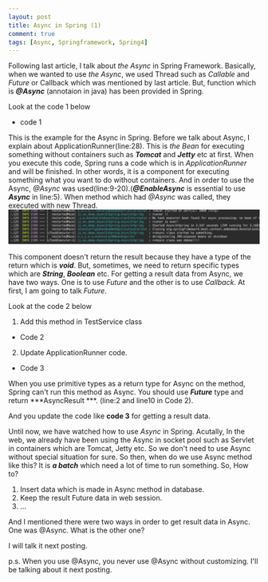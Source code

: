```yaml
---
layout: post
title: Async in Spring (1)
comment: true
tags: [Async, Springframework, Spring4]
---
```


Following last article, I talk about *the Async* in Spring Framework. Basically, when we wanted to use *the Async*, we used Thread such as *Callable* and *Future* or Callback which was mentioned by last article. But, function which is ***@Async*** (annotaion in java) has been provided in Spring. 

Look at the code 1 below
<script src="https://gist.github.com/ijunc2/f73c42059312807e7cf2447094bf020c.js"></script>
* code 1

This is the example for the Async in Spring. Before we talk about Async, I explain about ApplicationRunner(line:28). This is *the Bean* for executing something without containers such as ***Tomcat*** and ***Jetty*** etc at first. When you execute this code, Spring runs a code which is in *ApplicationRunner* and will be finished. In other words, it is a component for executing something what you want to do without containers. And in order to use the Async, *@Async* was used(line:9-20).(***@EnableAsync*** is essential to use ***Async*** in line:5). When method which had *@Async* was called, they executed with new Thread.
![pic1](/assets/img/post/2018-01-06-forth/p1.png)

This component doesn't return the result because they have a type of the return which is ***void***. But, sometimes, we need to return specific types which are ***String***, ***Boolean*** etc. 
For getting a result data from Async, we have two ways. One is to use *Future* and the other is to use *Callback*. At first, I am going to talk *Future*.

Look at the code 2 below 
1. Add this method in TestService class
<script src="https://gist.github.com/ijunc2/9dfd2454d1b96f00440c3c595ac2f487.js"></script>
* Code 2
2. Update ApplicationRunner code.
<script src="https://gist.github.com/ijunc2/ec502003ff3516db0bd84696bad28dfa.js"></script>
* Code 3

When you use primitive types as a return type for Async on the method, Spring can't run this method as Async. You should use ***Future*** type and return ***AsyncResult ***. (line:2 and line10 in Code 2).

And you update the code like **code 3** for getting a result data.

Until now, we have watched how to use *Async* in Spring. Acutally, In the web, we already have been using the Async in socket pool such as Servlet in containers which are Tomcat, Jetty etc. So we don't need to use Async without special situation for sure. So then, when do we use Async method like this? It is ***a batch*** which need a lot of time to run something. So, How to?
1. Insert data which is made in Async method in database.
2. Keep the result Future data in web session.
3. ...


And I mentioned there were two ways in order to get result data in Async. One was @Async. What is the other one? 

I will talk it next posting. 

p.s. When you use @Async, you never use @Async without customizing. I'll be talking about it next posting.






